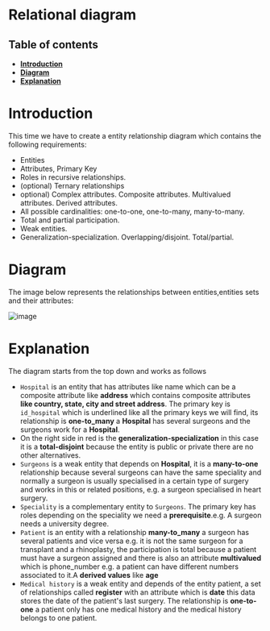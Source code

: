 # Relational diagram
## Table of contents
 * [**Introduction**](#introduction)
 * [**Diagram**](#diagram)
 * [**Explanation**](#explanation)

# Introduction
This time we have to create a entity relationship diagram which contains the following requirements:
- Entities
- Attributes, Primary Key
- Roles in recursive relationships.
- (optional) Ternary relationships
- optional) Complex attributes. Composite attributes. Multivalued attributes. Derived attributes.
- All possible cardinalities: one-to-one, one-to-many, many-to-many.
- Total and partial participation.
- Weak entities.
- Generalization-specialization. Overlapping/disjoint. Total/partial.

# Diagram

The image below represents the relationships between entities,entities sets and their attributes:

![image](https://github.com/SPiedra955/er_diagram/assets/114516225/5957ee18-3c47-4227-ad88-3cb78fa52f18)

# Explanation

The diagram starts from the top down and works as follows
- ````Hospital```` is an entity that has attributes like name which can be a composite attribute like __address__ which contains composite attributes __like country, state, city and street address__. The primary key is ``id_hospital`` which is underlined like all the primary keys we will find, its relationship is __one-to_many__ a __Hospital__ has several surgeons and the surgeons work for a __Hospital__.
- On the right side in red is the __generalization-specialization__ in this case it is a __total-disjoint__ because the entity is public or private there are no other alternatives.
- ````Surgeons```` is a weak entity that depends on __Hospital__, it is a __many-to-one__ relationship because several surgeons can have the same speciality and normally a surgeon is usually specialised in a certain type of surgery and works in this or related positions, e.g. a surgeon specialised in heart surgery.
- ````Speciality```` is a complementary entity to ````Surgeons````. The primary key has roles depending on the speciality we need a __prerequisite__.e.g. A surgeon needs a university degree.
- ````Patient```` is an entity with a relationship __many-to_many__ a surgeon has several patients and vice versa e.g. it is not the same surgeon for a transplant and a rhinoplasty, the participation is total because a patient must have a surgeon assigned and there is also an attribute __multivalued__ which is phone_number e.g. a patient can have different numbers associated to it.A __derived values__ like __age__
- ````Medical history```` is a weak entity and depends of the entity patient, a set of relationships called __register__ with an attribute which is __date__ this data stores the date of the patient's last surgery. The relationship is __one-to-one__ a patient only has one medical history and the medical history belongs to one patient.
